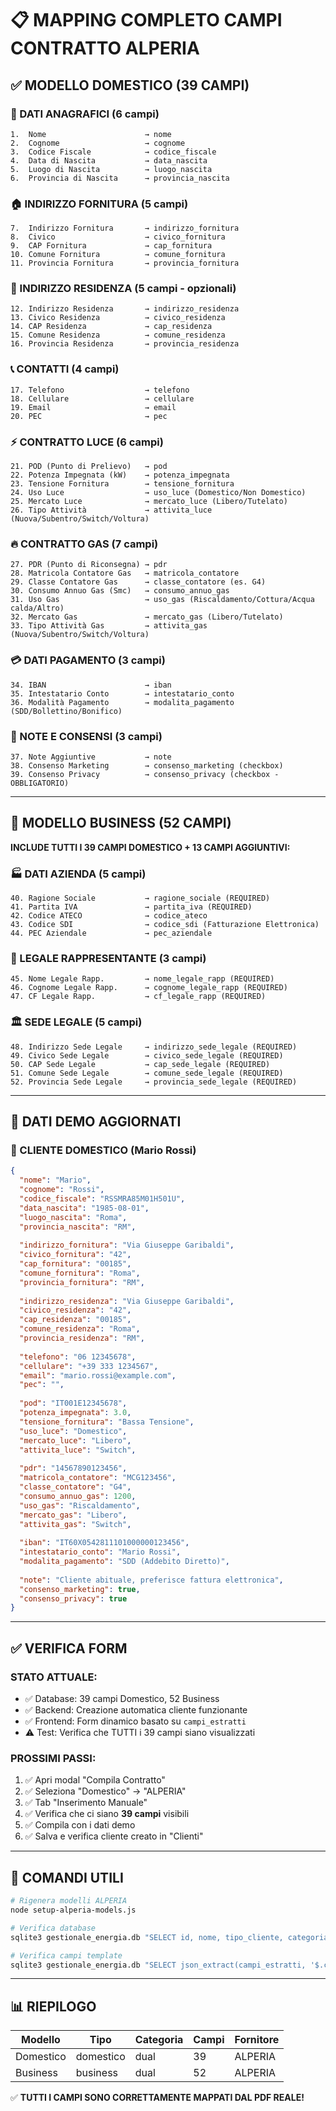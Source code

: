 # 📋 MAPPING COMPLETO CAMPI CONTRATTO ALPERIA

## ✅ MODELLO DOMESTICO (39 CAMPI)

### 👤 DATI ANAGRAFICI (6 campi)
```
1.  Nome                      → nome
2.  Cognome                   → cognome
3.  Codice Fiscale            → codice_fiscale
4.  Data di Nascita           → data_nascita
5.  Luogo di Nascita          → luogo_nascita
6.  Provincia di Nascita      → provincia_nascita
```

### 🏠 INDIRIZZO FORNITURA (5 campi)
```
7.  Indirizzo Fornitura       → indirizzo_fornitura
8.  Civico                    → civico_fornitura
9.  CAP Fornitura             → cap_fornitura
10. Comune Fornitura          → comune_fornitura
11. Provincia Fornitura       → provincia_fornitura
```

### 🏡 INDIRIZZO RESIDENZA (5 campi - opzionali)
```
12. Indirizzo Residenza       → indirizzo_residenza
13. Civico Residenza          → civico_residenza
14. CAP Residenza             → cap_residenza
15. Comune Residenza          → comune_residenza
16. Provincia Residenza       → provincia_residenza
```

### 📞 CONTATTI (4 campi)
```
17. Telefono                  → telefono
18. Cellulare                 → cellulare
19. Email                     → email
20. PEC                       → pec
```

### ⚡ CONTRATTO LUCE (6 campi)
```
21. POD (Punto di Prelievo)   → pod
22. Potenza Impegnata (kW)    → potenza_impegnata
23. Tensione Fornitura        → tensione_fornitura
24. Uso Luce                  → uso_luce (Domestico/Non Domestico)
25. Mercato Luce              → mercato_luce (Libero/Tutelato)
26. Tipo Attività             → attivita_luce (Nuova/Subentro/Switch/Voltura)
```

### 🔥 CONTRATTO GAS (7 campi)
```
27. PDR (Punto di Riconsegna) → pdr
28. Matricola Contatore Gas   → matricola_contatore
29. Classe Contatore Gas      → classe_contatore (es. G4)
30. Consumo Annuo Gas (Smc)   → consumo_annuo_gas
31. Uso Gas                   → uso_gas (Riscaldamento/Cottura/Acqua calda/Altro)
32. Mercato Gas               → mercato_gas (Libero/Tutelato)
33. Tipo Attività Gas         → attivita_gas (Nuova/Subentro/Switch/Voltura)
```

### 💳 DATI PAGAMENTO (3 campi)
```
34. IBAN                      → iban
35. Intestatario Conto        → intestatario_conto
36. Modalità Pagamento        → modalita_pagamento (SDD/Bollettino/Bonifico)
```

### 📝 NOTE E CONSENSI (3 campi)
```
37. Note Aggiuntive           → note
38. Consenso Marketing        → consenso_marketing (checkbox)
39. Consenso Privacy          → consenso_privacy (checkbox - OBBLIGATORIO)
```

---

## 🏢 MODELLO BUSINESS (52 CAMPI)

**INCLUDE TUTTI I 39 CAMPI DOMESTICO + 13 CAMPI AGGIUNTIVI:**

### 🏭 DATI AZIENDA (5 campi)
```
40. Ragione Sociale           → ragione_sociale (REQUIRED)
41. Partita IVA               → partita_iva (REQUIRED)
42. Codice ATECO              → codice_ateco
43. Codice SDI                → codice_sdi (Fatturazione Elettronica)
44. PEC Aziendale             → pec_aziendale
```

### 👔 LEGALE RAPPRESENTANTE (3 campi)
```
45. Nome Legale Rapp.         → nome_legale_rapp (REQUIRED)
46. Cognome Legale Rapp.      → cognome_legale_rapp (REQUIRED)
47. CF Legale Rapp.           → cf_legale_rapp (REQUIRED)
```

### 🏛️ SEDE LEGALE (5 campi)
```
48. Indirizzo Sede Legale     → indirizzo_sede_legale (REQUIRED)
49. Civico Sede Legale        → civico_sede_legale (REQUIRED)
50. CAP Sede Legale           → cap_sede_legale (REQUIRED)
51. Comune Sede Legale        → comune_sede_legale (REQUIRED)
52. Provincia Sede Legale     → provincia_sede_legale (REQUIRED)
```

---

## 🎯 DATI DEMO AGGIORNATI

### 📝 CLIENTE DOMESTICO (Mario Rossi)

```json
{
  "nome": "Mario",
  "cognome": "Rossi",
  "codice_fiscale": "RSSMRA85M01H501U",
  "data_nascita": "1985-08-01",
  "luogo_nascita": "Roma",
  "provincia_nascita": "RM",
  
  "indirizzo_fornitura": "Via Giuseppe Garibaldi",
  "civico_fornitura": "42",
  "cap_fornitura": "00185",
  "comune_fornitura": "Roma",
  "provincia_fornitura": "RM",
  
  "indirizzo_residenza": "Via Giuseppe Garibaldi",
  "civico_residenza": "42",
  "cap_residenza": "00185",
  "comune_residenza": "Roma",
  "provincia_residenza": "RM",
  
  "telefono": "06 12345678",
  "cellulare": "+39 333 1234567",
  "email": "mario.rossi@example.com",
  "pec": "",
  
  "pod": "IT001E12345678",
  "potenza_impegnata": 3.0,
  "tensione_fornitura": "Bassa Tensione",
  "uso_luce": "Domestico",
  "mercato_luce": "Libero",
  "attivita_luce": "Switch",
  
  "pdr": "14567890123456",
  "matricola_contatore": "MCG123456",
  "classe_contatore": "G4",
  "consumo_annuo_gas": 1200,
  "uso_gas": "Riscaldamento",
  "mercato_gas": "Libero",
  "attivita_gas": "Switch",
  
  "iban": "IT60X0542811101000000123456",
  "intestatario_conto": "Mario Rossi",
  "modalita_pagamento": "SDD (Addebito Diretto)",
  
  "note": "Cliente abituale, preferisce fattura elettronica",
  "consenso_marketing": true,
  "consenso_privacy": true
}
```

---

## ✅ VERIFICA FORM

### STATO ATTUALE:
- ✅ Database: 39 campi Domestico, 52 Business
- ✅ Backend: Creazione automatica cliente funzionante
- ✅ Frontend: Form dinamico basato su `campi_estratti`
- ⚠️ Test: Verifica che TUTTI i 39 campi siano visualizzati

### PROSSIMI PASSI:
1. ✅ Apri modal "Compila Contratto"
2. ✅ Seleziona "Domestico" → "ALPERIA"
3. ✅ Tab "Inserimento Manuale"
4. ✅ Verifica che ci siano **39 campi** visibili
5. ✅ Compila con i dati demo
6. ✅ Salva e verifica cliente creato in "Clienti"

---

## 🚀 COMANDI UTILI

```bash
# Rigenera modelli ALPERIA
node setup-alperia-models.js

# Verifica database
sqlite3 gestionale_energia.db "SELECT id, nome, tipo_cliente, categoria, fornitore FROM contract_templates WHERE fornitore='ALPERIA';"

# Verifica campi template
sqlite3 gestionale_energia.db "SELECT json_extract(campi_estratti, '$.campi') FROM contract_templates WHERE fornitore='ALPERIA' LIMIT 1;" | jq length
```

---

## 📊 RIEPILOGO

| Modello | Tipo | Categoria | Campi | Fornitore |
|---------|------|-----------|-------|-----------|
| Domestico | domestico | dual | 39 | ALPERIA |
| Business | business | dual | 52 | ALPERIA |

✅ **TUTTI I CAMPI SONO CORRETTAMENTE MAPPATI DAL PDF REALE!**




